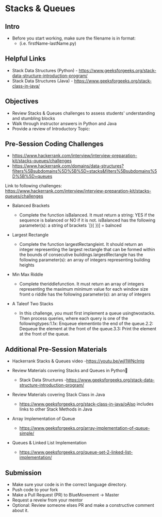 # Stacks & Queues

## Intro

- Before you start working, make sure the filename is in format:
  - (i.e. firstName-lastName.py)
  

## Helpful Links
- Stack Data Structures (Python) - https://www.geeksforgeeks.org/stack-data-structure-introduction-program/
- Stack Data Structures (Java) - https://www.geeksforgeeks.org/stack-class-in-java/



## Objectives
- Review Stacks & Queues challenges to assess students' understanding and stumbling blocks
- Walk through instructor answers in Python and Java
- Provide a review of Introductory Topic: 

## Pre-Session Coding Challenges
- https://www.hackerrank.com/interview/interview-preparation-kit/stacks-queues/challenges
- https://www.hackerrank.com/domains/data-structures?filters%5Bsubdomains%5D%5B%5D=stacks&filters%5Bsubdomains%5D%5B%5D=queues

Link to following challenges: https://www.hackerrank.com/interview/interview-preparation-kit/stacks-queues/challenges

  - Balanced Brackets
    - Complete the function isBalanced. It must return a string: YES if the sequence is balanced or NO if it is not. isBalanced has the following parameter(s): a string of brackets `[({ })] = balnced

  - Largest Rectangle
    - Complete the function largestRectangleint. It should return an integer representing the largest rectangle that can be formed within the bounds of consecutive buildings.largestRectangle has the following parameter(s): an array of integers representing building heights

  - Min Max Riddle
    - Complete theriddlefunction. It must return an array of integers representing the maximum minimum value for each window size fromt o riddle has the following parameter(s): an array of integers

  - A Taleof Two Stacks
    - In this challenge, you must first implement a queue usingtwostacks. Then process queries, where each query is one of the followingtypes:1.1x: Enqueue elementinto the end of the queue.2.2: Dequeue the element at the front of the queue.3.3: Print the element at the front of the queue.

## Additional Pre-Session Materials
- Hackerrank Stacks & Queues video -https://youtu.be/wjI1WNcIntg

- Review Materials covering Stacks and Queues in Python
  - Stack Data Structures -https://www.geeksforgeeks.org/stack-data-structure-introduction-program/

- Review Materials covering Stack Class in Java
  - https://www.geeksforgeeks.org/stack-class-in-java/oAlso includes links to other Stack Methods in Java

- Array Implementation of Queue
  - https://www.geeksforgeeks.org/array-implementation-of-queue-simple/

- Queues & Linked List Implementation
  - https://www.geeksforgeeks.org/queue-set-2-linked-list-implementation/

## Submission

- Make sure your code is in the correct language directory.
- Push code to your fork
- Make a Pull Request (PR) to BlueMovement -> Master
- Request a reveiw from your mentor
- Optional: Review someone elses PR and make a constructive comment about it.
